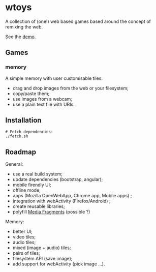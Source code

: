 wtoys
=====

A collection of (one!) web based games based around the concept of
remixing the web.

See the [demo](http://www.jollycyb.org/wtoys/).

Games
-----

### memory

A simple memory with user customisable tiles:

* drag and drop images from the web or your filesystem;
* copy/paste them;
* use images from a webcam;
* use a plain text file with URIs.

Installation
------------

    # Fetch dependencies:
    ./fetch.sh

Roadmap
-------

General:

 * use a real build system;
 * update dependencies (bootstrap, angular);
 * mobile firendly UI;
 * offline mode;
 * apps (Mozilla OpenWebApp, Chrome app, Mobile apps) ;
 * integration with webActivity (Firefox/Android) ;
 * create reusable libraries;
 * polyfill [Media Fragments](http://www.w3.org/TR/media-frags/) (possible ?)

Memory:

 * better UI;
 * video tiles;
 * audio tiles;
 * mixed (image + audio) tiles;
 * pairs of tiles;
 * filesystem API (save image);
 * add support for webActivity (pick image …).
